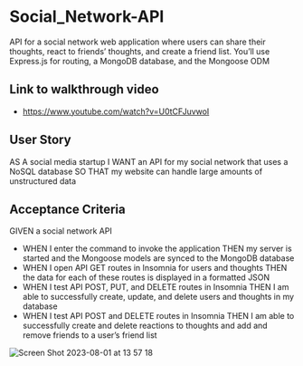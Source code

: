 # Social_Network-API
 API for a social network web application where users can share their thoughts, react to friends’ thoughts, and create a friend list. You’ll use Express.js for routing, a MongoDB database, and the Mongoose ODM
 
## Link to walkthrough video
 - https://www.youtube.com/watch?v=U0tCFJuvwoI
   
## User Story
AS A social media startup
I WANT an API for my social network that uses a NoSQL database
SO THAT my website can handle large amounts of unstructured data

## Acceptance Criteria
GIVEN a social network API
- WHEN I enter the command to invoke the application
THEN my server is started and the Mongoose models are synced to the MongoDB database
- WHEN I open API GET routes in Insomnia for users and thoughts
THEN the data for each of these routes is displayed in a formatted JSON
- WHEN I test API POST, PUT, and DELETE routes in Insomnia
THEN I am able to successfully create, update, and delete users and thoughts in my database
- WHEN I test API POST and DELETE routes in Insomnia
THEN I am able to successfully create and delete reactions to thoughts and add and remove friends to a user’s friend list

![Screen Shot 2023-08-01 at 13 57 18](https://github.com/mondragonSaiz/Social_Network-API/assets/71055501/30e5c72a-3ad3-4f6b-82cc-f8ae06472d8a)
